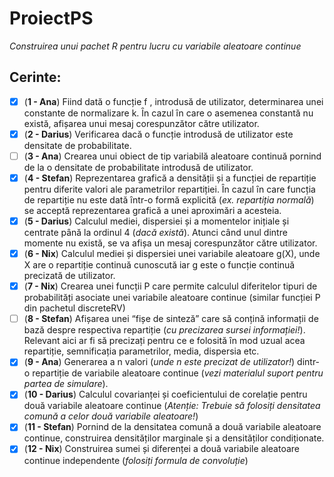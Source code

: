 # ProiectPS
*Construirea unui pachet R pentru lucru cu variabile aleatoare continue*

## Cerinte:
- [X] (**1 - Ana**) Fiind dată o funcție f , introdusă de utilizator, determinarea unei constante de normalizare k. Ȋn cazul ȋn care o asemenea constantă nu există, afișarea unui mesaj corespunzător către utilizator.
- [x] (**2 - Darius**) Verificarea dacă o funcție introdusă de utilizator este densitate de probabilitate.
- [ ] (**3 - Ana**) Crearea unui obiect de tip variabilă aleatoare continuă pornind de la o densitate de probabilitate introdusă de utilizator.
- [x] (**4 - Stefan**) Reprezentarea grafică a densității și a funcției de repartiție pentru diferite valori ale parametrilor repartiției. Ȋn cazul ȋn care funcția de repartiție nu este dată ȋntr-o formă explicită (*ex. repartiția normală*) se acceptă reprezentarea grafică a unei aproximări a acesteia.
- [x] (**5 - Darius**) Calculul mediei, dispersiei și a momentelor inițiale și centrate pȃnă la ordinul 4 (*dacă există*). Atunci cȃnd unul dintre momente nu există, se va afișa un mesaj corespunzător către utilizator.
- [x] (**6 - Nix**) Calculul mediei și dispersiei unei variabile aleatoare g(X), unde X are o repartiție continuă cunoscută iar g este o funcție continuă precizată de utilizator.
- [x] (**7 - Nix**) Crearea unei funcții P care permite calculul diferitelor tipuri de probabilități asociate unei variabile aleatoare continue (similar funcției P din pachetul discreteRV)
- [ ] (**8 - Stefan**) Afișarea unei “fișe de sinteză” care să conțină informații de bază despre respectiva repartiție (*cu precizarea sursei informației!*). Relevant aici ar fi să precizați pentru ce e folosită ȋn mod uzual acea repartiție, semnificația parametrilor, media, dispersia etc.
- [X] (**9 - Ana**) Generarea a n valori (*unde n este precizat de utilizator!*) dintr-o repartiție de variabile aleatoare continue (*vezi materialul suport pentru partea de simulare*).
- [x] (**10 - Darius**) Calculul covarianței și coeficientului de corelație pentru două variabile aleatoare continue (*Atenție: Trebuie să folosiți densitatea comună a celor două variabile aleatoare!*)
- [x] (**11 - Stefan**) Pornind de la densitatea comună a două variabile aleatoare continue, construirea densităților marginale și a densităților condiționate.
- [x] (**12 - Nix**) Construirea sumei și diferenței a două variabile aleatoare continue independente (*folosiți formula de convoluție*)

